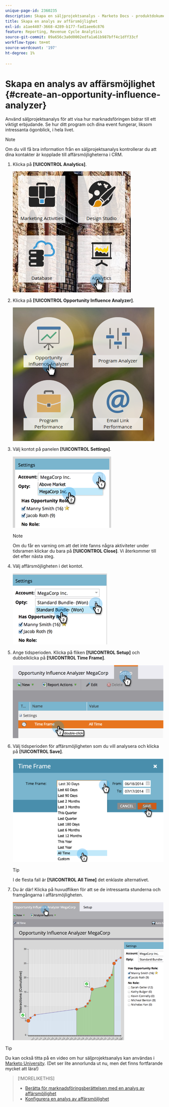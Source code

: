 ```yaml
---
unique-page-id: 2360235
description: Skapa en säljprojektsanalys - Marketo Docs - produktdokumentation
title: Skapa en analys av affärsmöjlighet
exl-id: a1ae4407-3668-4289-b177-fad1aee6c876
feature: Reporting, Revenue Cycle Analytics
source-git-commit: 09a656c3a0d0002edfa1a61b987bff4c1dff33cf
workflow-type: tm+mt
source-wordcount: '197'
ht-degree: 1%

---
```


# Skapa en analys av affärsmöjlighet {#create-an-opportunity-influence-analyzer}

Använd säljprojektsanalys för att visa hur marknadsföringen bidrar till ett viktigt erbjudande. Se hur ditt program och dina event fungerar, liksom intressanta ögonblick, i hela livet.

>[!NOTE]
>
>Om du vill få bra information från en säljprojektsanalys kontrollerar du att dina kontakter är kopplade till affärsmöjligheterna i CRM.

1. Klicka på **[!UICONTROL Analytics]**.

   ![](assets/analytics.png)

1. Klicka på **[!UICONTROL Opportunity Influence Analyzer]**.

   ![](assets/two.png)

1. Välj kontot på panelen **[!UICONTROL Settings]**.

   ![](assets/image2014-9-17-8-3a56-3a32.png)

   >[!NOTE]
   >
   >Om du får en varning om att det inte fanns några aktiviteter under tidsramen klickar du bara på **[!UICONTROL Close]**. Vi återkommer till det efter nästa steg.

1. Välj affärsmöjligheten i det kontot.

   ![](assets/image2014-9-17-8-3a56-3a48.png)

1. Ange tidsperioden. Klicka på fliken **[!UICONTROL Setup]** och dubbelklicka på **[!UICONTROL Time Frame]**.

   ![](assets/image2014-9-17-8-3a57-3a17.png)

1. Välj tidsperioden för affärsmöjligheten som du vill analysera och klicka på **[!UICONTROL Save]**.

   ![](assets/image2014-9-17-8-3a57-3a27.png)

   >[!TIP]
   >
   >
   >I de flesta fall är **[!UICONTROL All Time]** det enklaste alternativet.

1. Du är där! Klicka på huvudfliken för att se de intressanta stunderna och framgångarna i affärsmöjligheten.

   ![](assets/image2014-9-17-8-3a57-3a42.png)

>[!TIP]
>
>Du kan också titta på en video om hur säljprojektsanalys kan användas i [Marketo University](https://learn.marketo.com). (Det ser lite annorlunda ut nu, men det finns fortfarande mycket att lära!)

>[!MORELIKETHIS]
>
>* [Berätta för marknadsföringsberättelsen med en analys av affärsmöjlighet ](/help/marketo/product-docs/reporting/revenue-cycle-analytics/opportunity-influence-analyzer/tell-the-marketing-story-with-an-opportunity-influence-analyzer.md)
>* [Konfigurera en analys av affärsmöjlighet](/help/marketo/product-docs/reporting/revenue-cycle-analytics/opportunity-influence-analyzer/configure-an-opportunity-influence-analyzer.md)
